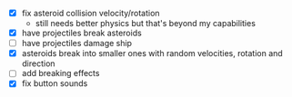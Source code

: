 - [x] fix asteroid collision velocity/rotation
	- still needs better physics but that's beyond my capabilities
- [x] have projectiles break asteroids
- [ ] have projectiles damage ship
- [x] asteroids break into smaller ones with random velocities, rotation and direction
- [ ] add breaking effects
- [x] fix button sounds
